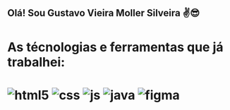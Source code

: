 ## Olá! Sou Gustavo Vieira Moller Silveira ✌️😎

<h1>As técnologias e ferramentas que já trabalhei:<h1>
  
<div style="display: inline_block">
  <img align="center" alt="html5" src="https://img.shields.io/badge/HTML5-E34F26?style=for-the-badge&logo=html5&logoColor=white" />
  <img align="center" alt="css" src="https://img.shields.io/badge/CSS3-1572B6?style=for-the-badge&logo=css3&logoColor=white" />
  <img align="center" alt="js" src="https://img.shields.io/badge/JavaScript-F7DF1E?style=for-the-badge&logo=javascript&logoColor=black" />
  <img align="center" alt="java" src="![Java](https://img.shields.io/badge/java-%23ED8B00.svg?style=for-the-badge&logo=java&logoColor=white)" />
  <img align="center" alt="figma" src="https://img.shields.io/badge/Figma-708090?style=for-the-badge&logo=figma&logoColor=black" />
</div><br/>

